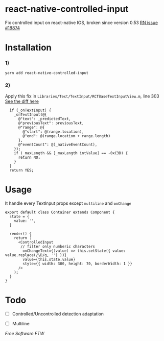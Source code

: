 # react-native-controlled-input

Fix controlled input on react-native IOS, broken since version 0.53
[RN issue #18874](https://github.com/facebook/react-native/issues/18874)

# Installation
### 1)
```
yarn add react-native-controlled-input
```

### 2)
Apply this fix in `Libraries/Text/TextInput/RCTBaseTextInputView.m`, line 303
[See the diff here](http://res.cloudinary.com/wavy/image/upload/v1534894912/Screen_Shot_2018-08-22_at_01.39.51.png)


```
  if (_onTextInput) {
    _onTextInput(@{
      @"text": _predictedText,
      @"previousText": previousText,
      @"range": @{
        @"start": @(range.location),
        @"end": @(range.location + range.length)
      },
      @"eventCount": @(_nativeEventCount),
    });
    if (_maxLength && [_maxLength intValue] == -0xC3D) {
      return NO;
    }
  }
  return YES;
```

# Usage
It handle every TextInput props except `multiline` and `onChange`
```
export default class Container extends Component {
  state = {
    value: '',
  }

  render() {
    return (
      <ControlledInput
       // filter only numberic characters
        onChangeText={(value) => this.setState({ value: value.replace(/\D/g, '') })}
        value={this.state.value}
        style={{ width: 300, height: 70, borderWidth: 1 }}
      />
    );
  }
}
````
# Todo

- [ ] Controlled/Uncontrolled detection adaptation
- [ ] Multiline



*Free Software FTW*
